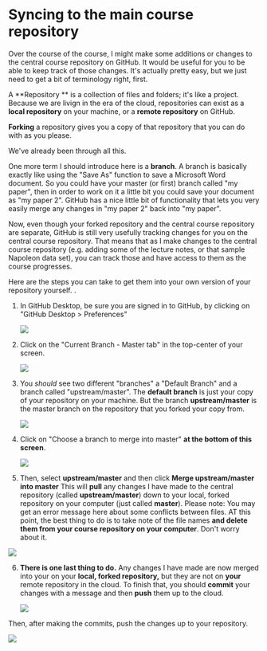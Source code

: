 # Syncing to the main course repository

Over the course of the course, I might make some additions or changes to the central course repository on GitHub. It would be useful for you to be able to keep track of those changes. It's actually pretty easy, but we just need to get a bit of terminology right, first.

A **Repository ** is a collection of files and folders; it's like a project. Because we are livign in the era of the cloud, repositories can exist as a **local repository** on your machine, or a **remote repository** on GitHub. 

**Forking** a repository gives you a copy of that repository that you can do with as you please.

We've already been through all this. 

One more term I should introduce here is a **branch**. A branch is basically exactly like using the "Save As" function to save a Microsoft Word document. So you could have your master (or first) branch called "my paper", then in order to work on it a little bit you could save your document as "my paper 2". GitHub has a nice little bit of functionality that lets you very easily merge any changes in "my paper 2" back into "my paper". 

Now, even though your forked repository and the central course repository are separate, GitHub is still very usefully tracking changes for you on the central course repository. That means that as I make changes to the central course repository (e.g. adding some of the lecture notes, or that sample Napoleon data set), you can track those and have access to them as the course progresses. 

Here are the steps you can take to get them into your own version of your repository yourself. . 

1. In GitHub Desktop, be sure you are signed in to GitHub, by clicking on "GitHub Desktop > Preferences" 

   

   

   ![](/Users/skiss/Desktop/sign_in_with_github_preferences.png)

   

2. Click on the "Current Branch - Master tab" in the top-center of your screen. 

   ![](https://raw.githubusercontent.com/sjkiss/DMJN328/master/Using_github/click_current_branch_master.png)

3. You *should* see two different "branches" a "Default Branch" and a branch called "upstream/master". The **default branch** is just your copy of your repository on your machine. But the branch **upstream/master** is the master branch on the repository that you forked your copy from. 

   ![](https://raw.githubusercontent.com/sjkiss/DMJN328/master/Using_github/show_upstream_master.png)

4. Click on "Choose a branch to merge into master" **at the bottom of this screen**. 

   ![](https://raw.githubusercontent.com/sjkiss/DMJN328/master/Using_github/choose_branch_to_merge.png)

   

5. Then, select **upstream/master** and then click **Merge upstream/master into master** This will **pull** any changes I have made to the central repository (called **upstream/master**) down to your local, forked repository on your computer (just called **master**). Please note: You may get an error message here about some conflicts between files. AT this point, the best thing to do is to take note of the file names **and delete them from your course repository on your computer**. Don't worry about it. 

![](https://raw.githubusercontent.com/sjkiss/DMJN328/master/Using_github/select_merge_master_into_master.png)



6. **There is one last thing to do.** Any changes I have made are now merged into your on your **local, forked repository,** but they are not on **your** remote repository in the cloud. To finish that, you should **commit** your changes with a message and then **push** them up to the cloud. 

   ![](https://raw.githubusercontent.com/sjkiss/DMJN328/master/Using_github/make_commits.png)



Then, after making the commits, push the changes up to your repository. 



![](https://raw.githubusercontent.com/sjkiss/DMJN328/master/Using_github/push_changes_to_origin.png)

